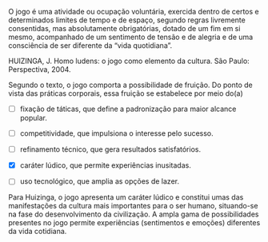 

O jogo é uma atividade ou ocupação voluntária, exercida dentro de certos e determinados limites de tempo e de espaço, segundo regras livremente consentidas, mas absolutamente obrigatórias, dotado de um fim em si mesmo, acompanhado de um sentimento de tensão e de alegria e de uma consciência de ser diferente da “vida quotidiana”.

HUIZINGA, J. Homo ludens: o jogo como elemento da cultura. São Paulo: Perspectiva, 2004.

Segundo o texto, o jogo comporta a possibilidade de fruição. Do ponto de vista das práticas corporais, essa fruição se estabelece por meio do(a)



- [ ] fixação de táticas, que define a padronização para maior alcance popular.
- [ ] competitividade, que impulsiona o interesse pelo sucesso.
- [ ] refinamento técnico, que gera resultados satisfatórios.
- [x] caráter lúdico, que permite experiências inusitadas.
- [ ] uso tecnológico, que amplia as opções de lazer.


Para Huizinga, o jogo apresenta um caráter lúdico e constitui umas das manifestações da cultura mais importantes para o ser humano, situando-se na fase do desenvolvimento da civilização. A ampla gama de possibilidades presentes no jogo permite experiências (sentimentos e emoções) diferentes da vida cotidiana.

        